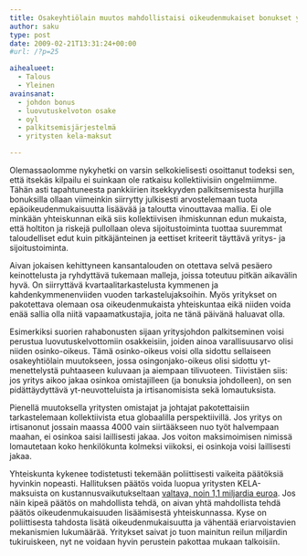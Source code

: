 ```yaml
---
title: Osakeyhtiölain muutos mahdollistaisi oikeudenmukaiset bonukset yritysten ohjaukseen
author: saku
type: post
date: 2009-02-21T13:31:24+00:00
#url: /?p=25

aihealueet:
  - Talous
  - Yleinen
avainsanat:
  - johdon bonus
  - luovutuskelvoton osake
  - oyl
  - palkitsemisjärjestelmä
  - yritysten kela-maksut

---
```

Olemassaolomme nykyhetki on varsin selkokielisesti osoittanut todeksi sen, että itsekäs kilpailu ei suinkaan ole ratkaisu kollektiivisiin ongelmiimme. Tähän asti tapahtuneesta pankkiirien itsekkyyden palkitsemisesta hurjilla bonuksilla ollaan viimeinkin siirrytty julkisesti arvostelemaan tuota epäoikeudenmukaisuutta lisäävää ja taloutta vinouttavaa mallia. Ei ole minkään yhteiskunnan eikä siis kollektiivisen ihmiskunnan edun mukaista, että holtiton ja riskejä pullollaan oleva sijoitustoiminta tuottaa suuremmat taloudelliset edut kuin pitkäjänteinen ja eettiset kriteerit täyttävä yritys- ja sijoitustoiminta.

Aivan jokaisen kehittyneen kansantalouden on otettava selvä pesäero keinottelusta ja ryhdyttävä tukemaan malleja, joissa toteutuu pitkän aikavälin hyvä. On siirryttävä kvartaalitarkastelusta kymmenen ja kahdenkymmenenviiden vuoden tarkastelujaksoihin. Myös yritykset on pakotettava olemaan osa oikeudenmukaista yhteiskuntaa eikä niiden voida enää sallia olla niitä vapaamatkustajia, joita ne tänä päivänä haluavat olla.

Esimerkiksi suorien rahabonusten sijaan yritysjohdon palkitseminen voisi perustua luovutuskelvottomiin osakkeisiin, joiden ainoa varallisuusarvo olisi niiden osinko-oikeus. Tämä osinko-oikeus voisi olla sidottu sellaiseen osakeyhtiölain muutokseen, jossa osingonjako-oikeus olisi sidottu yt-menettelystä puhtaaseen kuluvaan ja aiempaan tilivuoteen. Tiivistäen siis: jos yritys aikoo jakaa osinkoa omistajilleen (ja bonuksia johdolleen), on sen pidättäydyttävä yt-neuvotteluista ja irtisanomisista sekä lomautuksista.

Pienellä muutoksella yritysten omistajat ja johtajat pakotettaisiin tarkastelemaan kollektiivista etua globaalilla perspektiivillä. Jos yritys on irtisanonut jossain maassa 4000 vain siirtääkseen nuo työt halvempaan maahan, ei osinkoa saisi laillisesti jakaa. Jos voiton maksimoimisen nimissä lomautetaan koko henkilökunta kolmeksi viikoksi, ei osinkoja voisi laillisesti jakaa.

Yhteiskunta kykenee todistetusti tekemään poliittisesti vaikeita päätöksiä hyvinkin nopeasti. Hallituksen päätös voida luopua yritysten KELA-maksuista on kustannusvaikutukseltaan <a title="n artikkeli tästä" href="http://www.hs.fi/politiikka/artikkeli/Työnantajien+Kela-maksun+poistaminen+paisuttaa+valtionvelkaa/HS20090130SI1YO028rz" target="_blank" rel="nofollow">valtava, noin 1,1 miljardia euroa</a>. Jos näin kipeä päätös on mahdollista tehdä, on aivan yhtä mahdollista tehdä päätös oikeudenmukaisuuden lisäämisestä yhteiskunnassa. Kyse on poliittisesta tahdosta lisätä oikeudenmukaisuutta ja vähentää eriarvoistavien mekanismien lukumäärää. Yritykset saivat jo tuon mainitun reilun miljardin tukiruiskeen, nyt ne voidaan hyvin perustein pakottaa mukaan talkoisiin.
